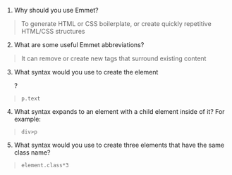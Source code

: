 1. Why should you use Emmet?
> To generate HTML or CSS boilerplate, or create quickly repetitive HTML/CSS structures
2. What are some useful Emmet abbreviations?
> It can remove or create new tags that surround existing content
3. What syntax would you use to create the element <p class="text"></p>?
> `p.text`
4. What syntax expands to an element with a child element inside of it? For example: <div><p></p></div>
> `div>p`
5. What syntax would you use to create three elements that have the same class name?
> `element.class*3`
